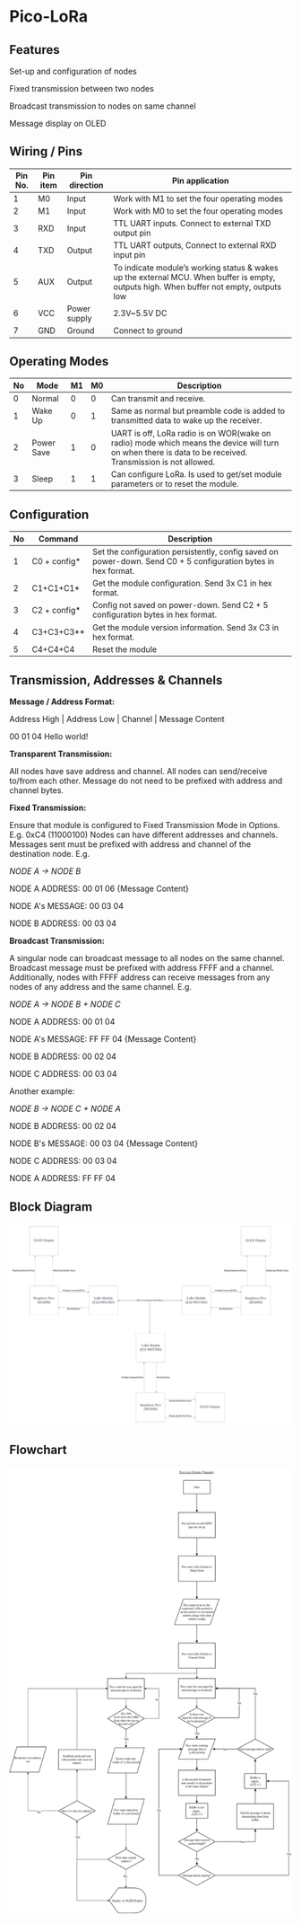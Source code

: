 # Pico-LoRa
## Features
Set-up and configuration of nodes

Fixed transmission between two nodes

Broadcast transmission to nodes on same channel

Message display on OLED


## Wiring / Pins
| Pin No. | Pin item | Pin direction | Pin application                                          |
| ------- | -------- | ------------- | -------------------------------------------------------- |
| 1       | M0       | Input         | Work with M1 to set the four operating modes             |
| 2       | M1       | Input         | Work with M0 to set the four operating modes             |
| 3       | RXD      | Input         | TTL UART inputs. Connect to external TXD output pin      |
| 4       | TXD      | Output        | TTL UART outputs, Connect to external RXD input pin      |
| 5       | AUX      | Output        | To indicate module’s working status & wakes up the external MCU. When buffer is empty, outputs high. When buffer not empty, outputs low |
| 6       | VCC      | Power supply  | 2.3V~5.5V DC                                             |
| 7       | GND      | Ground        | Connect to ground                                        |


## Operating Modes
| No  | Mode         | M1 | M0 | Description                                                                                                     |
| --- | ------------ | -- | -- | --------------------------------------------------------------------------------------------------------------- |
| 0   | Normal       | 0  | 0  | Can transmit and receive.                                                                                       |
| 1   | Wake Up      | 0  | 1  | Same as normal but preamble code is added to transmitted data to wake up the receiver.                          |
| 2   | Power Save   | 1  | 0  | UART is off, LoRa radio is on WOR(wake on radio) mode which means the device will turn on when there is data to be received. Transmission is not allowed. |
| 3   | Sleep        | 1  | 1  | Can configure LoRa. Is used to get/set module parameters or to reset the module.                                 |


## Configuration
| No | Command        | Description                                                |
| -- | -------------- | ---------------------------------------------------------- |
| 1  | C0 + config*  | Set the configuration persistently, config saved on power-down. Send C0 + 5 configuration bytes in hex format. |
| 2  | C1+C1+C1*     | Get the module configuration. Send 3x C1 in hex format.    |
| 3  | C2 + config*  | Config not saved on power-down. Send C2 + 5 configuration bytes in hex format. |
| 4  | C3+C3+C3**    | Get the module version information. Send 3x C3 in hex format. |
| 5  | C4+C4+C4      | Reset the module                                            |


## Transmission, Addresses & Channels
**Message / Address Format:**

Address High | Address Low | Channel | Message Content

00 01 04 Hello world!

**Transparent Transmission:**

All nodes have save address and channel. All nodes can send/receive to/from each other. Message do not need to be prefixed with address and channel bytes.

**Fixed Transmission:**

Ensure that module is configured to Fixed Transmission Mode in Options. E.g. 0xC4 (11000100)
Nodes can have different addresses and channels. Messages sent must be prefixed with address and channel of the destination node. 
E.g. 

_NODE A -> NODE B_

NODE A ADDRESS: 00 01 06 {Message Content}

NODE A's MESSAGE: 00 03 04

NODE B ADDRESS: 00 03 04

**Broadcast Transmission:**

A singular node can broadcast message to all nodes on the same channel. Broadcast message must be prefixed with address FFFF and a channel. Additionally, nodes with FFFF address can receive messages from any nodes of any address and the same channel.
E.g.

_NODE A -> NODE B + NODE C_

NODE A ADDRESS: 00 01 04

NODE A's MESSAGE: FF FF 04 {Message Content}

NODE B ADDRESS: 00 02 04

NODE C ADDRESS: 00 03 04


Another example:

_NODE B -> NODE C + NODE A_

NODE B ADDRESS: 00 02 04

NODE B's MESSAGE: 00 03 04 {Message Content}

NODE C ADDRESS: 00 03 04

NODE A ADDRESS: FF FF 04



## Block Diagram
![Block Diagram](docs/Pico-LoRA%20Block%20Diagram.png)

## Flowchart
![Flowchart](docs/Pico-LoRa%20Flowchart.png)
